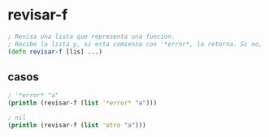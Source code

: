 # revisar-f
```clojure
; Revisa una lista que representa una funcion.
; Recibe la lista y, si esta comienza con '*error*, la retorna. Si no, retorna nil.
(defn revisar-f [lis] ...)
```

## casos
```clojure
; '*error* "a"
(println (revisar-f (list '*error* "a")))

; nil
(println (revisar-f (list 'otro "a")))
```